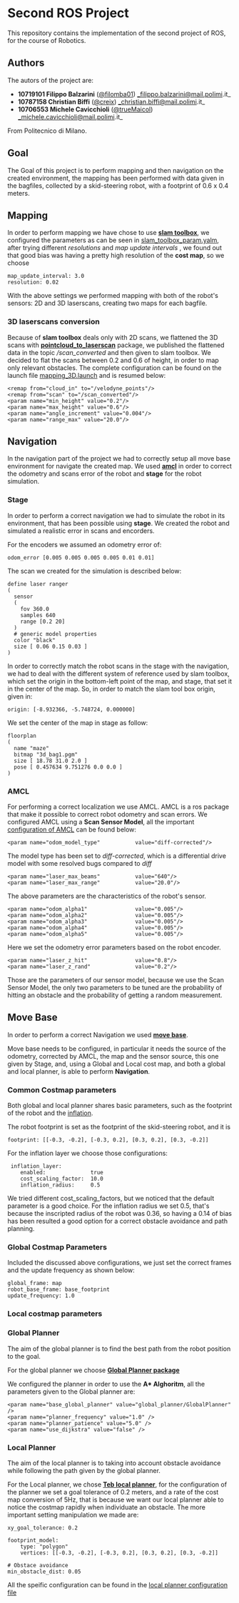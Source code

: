 # Second ROS Project
This repository contains the implementation of the second project of ROS, for the course of Robotics.

## Authors

The autors of the project are:

-  **10719101 Filippo Balzarini**   ([@filomba01](https://github.com/filomba01)) _filippo.balzarini@mail.polimi.it_
-  **10787158 Christian Biffi** ([@creix](https://github.com/creix)) _christian.biffi@mail.polimi.it_
- **10706553 Michele Cavicchioli** ([@trueMaicol](https://github.com/trueMaicol)) _michele.cavicchioli@mail.polimi.it_

From Politecnico di Milano.

## Goal

The Goal of this project is  to perform mapping and then navigation on the created environment, the mapping has been performed with data given in the bagfiles,  collected by a skid-steering robot, with a footprint of 0.6 x 0.4 meters.

## Mapping

In order to perform mapping we have chose to use **[slam toolbox](https://wiki.ros.org/slam_toolbox)**, we configured the parameters as can be seen in [slam_toolbox_param.yalm](cfg/slam_toolbox_param.yaml), after trying different _resolutions_ and _map update intervals_ , we found out that good bias was having a pretty high resolution of the **cost map**, so we choose

```
map_update_interval: 3.0
resolution: 0.02
```

With the above settings we performed mapping with both of the robot's sensors: 2D and 3D laserscans, creating two maps for each bagfile.

### 3D laserscans conversion

Because of **slam toolbox** deals only with 2D scans, we flattened the 3D scans with **[pointcloud_to_laserscan](https://wiki.ros.org/pointcloud_to_laserscan)** package, we published the flattened data in the topic _/scan_converted_ and then given to slam toolbox. We decided to flat the scans between 0.2 and 0.6 of height, in order to map only relevant obstacles. The complete configuration can be found on the launch file [mapping_3D.launch](launch/mapping_3D.launch) and is resumed below:

```
<remap from="cloud_in" to="/velodyne_points"/>
<remap from="scan" to="/scan_converted"/>
<param name="min_height" value="0.2"/>
<param name="max_height" value="0.6"/>
<param name="angle_increment" value="0.004"/>
<param name="range_max" value="20.0"/>
```
## Navigation

In the navigation part of the project we had to correctly setup all move base environment for navigate the created map.
We used **[amcl](https://wiki.ros.org/amcl)** in order to correct the odometry and scans error of the robot and **stage** for the robot simulation.

### Stage

In order to perform a correct navigation we had to simulate the robot in its environment, that has been possible using **stage**. We created the robot and simulated a realistic error in scans and encorders.

For the encoders we assumed an odometry error of:
```
odom_error [0.005 0.005 0.005 0.005 0.01 0.01]
```

The scan we created for the simulation is described below:
```
define laser ranger
(
  sensor
  (
    fov 360.0
    samples 640
    range [0.2 20]
  )
  # generic model properties
  color "black"
  size [ 0.06 0.15 0.03 ]
)
```

In order to correctly match the robot scans in the stage with the navigation, we had to deal with the different system of reference used by slam toolbox, which set the origin in the bottom-left point of the map, and stage, that set it in the center of the map. So, in order to match the slam tool box origin, given in:
```
origin: [-8.932366, -5.748724, 0.000000]
```

We set the center of the map in stage as follow:
```
floorplan
(
  name "maze"
  bitmap "3d_bag1.pgm"
  size [ 18.78 31.0 2.0 ]
  pose [ 0.457634 9.751276 0.0 0.0 ]
)
```

### AMCL

For performing a correct localization we use AMCL.
AMCL is a ros package that make it possible to correct robot odometry and scan errors. We configured AMCL using a **Scan Sensor Model**, all the important [configuration of AMCL](launch/amcl.launch.xml) can be found below:
```
<param name="odom_model_type"           value="diff-corrected"/>
```
The model type has been set to _diff-corrected_, which is a differential drive model with some resolved bugs compared to _diff_
```
<param name="laser_max_beams"           value="640"/>
<param name="laser_max_range"           value="20.0"/>
```
The above parameters are the characteristics of the robot's sensor.
```
<param name="odom_alpha1"               value="0.005"/>
<param name="odom_alpha2"               value="0.005"/>
<param name="odom_alpha3"               value="0.005"/>
<param name="odom_alpha4"               value="0.005"/>
<param name="odom_alpha5"               value="0.005"/>
```
Here we set the odometry error parameters based on the robot encoder.
```
<param name="laser_z_hit"               value="0.8"/>
<param name="laser_z_rand"              value="0.2"/>
```
Those are the parameters of our sensor model, because we use the Scan Sensor Model, the only two parameters to be tuned are the probability of hitting an obstacle and the probability of getting a random measurement.

## Move Base
In order to perform a correct Navigation we used **[move base](https://wiki.ros.org/move_base)**.

Move base needs to be configured, in particular it needs the source of the odometry, corrected by AMCL, the map and the sensor source, this one given by Stage, and, using a Global and Local cost map, and both a global and local planner, is able to perform **Navigation**.

### Common Costmap parameters
Both global and local planner shares basic parameters, such as the footprint of the robot and the [inflation](https://wiki.ros.org/costmap_2d/hydro/inflation).

The robot footprint is set as the footprint of the skid-steering robot, and it is
```
footprint: [[-0.3, -0.2], [-0.3, 0.2], [0.3, 0.2], [0.3, -0.2]]
```
For the inflation layer we choose those configurations:
```
 inflation_layer:
    enabled:              true
    cost_scaling_factor:  10.0
    inflation_radius:     0.5
```
We tried different cost_scaling_factors, but we noticed that the default parameter is a good choice. For the inflation radius we set 0.5, that's because the inscripted radius of the robot was 0.36, so having a 0.14 of bias has been resulted a good option for a correct obstacle avoidance and path planning.

### Global Costmap Parameters

Included the discussed above configurations, we just set the correct frames and the update frequency as shown below:

```
global_frame: map
robot_base_frame: base_footprint
update_frequency: 1.0
```

### Local costmap parameters


### Global Planner
The aim of the global planner is to find the best path from the robot position to the goal.

For the global planner we choose **[Global Planner package](https://wiki.ros.org/global_planner)**

We configured the planner in order to use the **A\* Alghoritm**, all the parameters given to the Global planner are:
```
<param name="base_global_planner" value="global_planner/GlobalPlanner" />
<param name="planner_frequency" value="1.0" />
<param name="planner_patience" value="5.0" /> 
<param name="use_dijkstra" value="false" />
```

### Local Planner
The aim of the local planner is to taking into account obstacle avoidance while following the path given by the global planner.

For the Local planner, we chose **[Teb local planner](https://wiki.ros.org/teb_local_planner)**, for the configuration of the planner we set a goal tolerance of 0.2 meters, and a rate of the cost map conversion of 5Hz, that is because we want our local planner able to notice the costmap rapidly when individuate an obstacle.
The more important setting manipulation we made are:
```
xy_goal_tolerance: 0.2

footprint_model:
    type: "polygon"
    vertices: [[-0.3, -0.2], [-0.3, 0.2], [0.3, 0.2], [0.3, -0.2]]

# Obstace avoidance
min_obstacle_dist: 0.05   

```
All the speific configuration can be found in the [local planner configuration file](cfg/teb_local_planner_params.yaml)